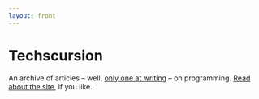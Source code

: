 ```yaml
---
layout: front
---
```


# Techscursion

An archive of articles – well, [only one at
writing](2011/11/turning-callbacks-inside-out) – on programming. [Read about the site](/about), if you like.

